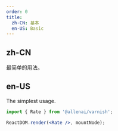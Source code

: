 ```yaml
---
order: 0
title:
  zh-CN: 基本
  en-US: Basic
---
```


## zh-CN

最简单的用法。

## en-US

The simplest usage.

```jsx
import { Rate } from '@allenai/varnish';

ReactDOM.render(<Rate />, mountNode);
```
